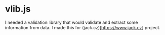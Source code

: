 # vlib.js

I needed a validation library that would validate and extract some information from data. I made this for (jack.cz)[https://www.jack.cz] project.
